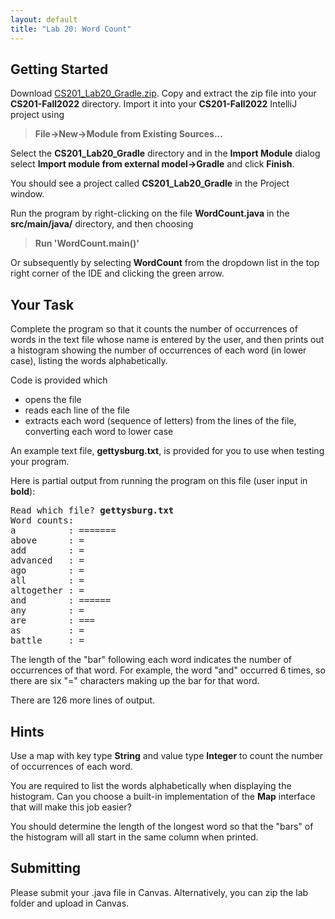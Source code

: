 ```yaml
---
layout: default
title: "Lab 20: Word Count"
---
```


## Getting Started

Download [CS201\_Lab20\_Gradle.zip](CS201_Lab20_Gradle.zip). Copy and extract the zip file into your **CS201-Fall2022** directory. Import it into your **CS201-Fall2022** IntelliJ project using

> **File&rarr;New&rarr;Module from Existing Sources...**

Select the **CS201\_Lab20\_Gradle** directory and in the **Import Module** dialog select **Import module from external model&rarr;Gradle** and click **Finish**.

You should see a project called **CS201\_Lab20\_Gradle** in the Project window.

Run the program by right-clicking on the file **WordCount.java** in the **src/main/java/** directory, and then choosing

> **Run 'WordCount.main()'**

Or subsequently by selecting **WordCount** from the dropdown list in the top right corner of the IDE and clicking the green arrow.

## Your Task

Complete the program so that it counts the number of occurrences of words in the text file whose name is entered by the user, and then prints out a histogram showing the number of occurrences of each word (in lower case), listing the words alphabetically.

Code is provided which

-   opens the file
-   reads each line of the file
-   extracts each word (sequence of letters) from the lines of the file, converting each word to lower case

An example text file, **gettysburg.txt**, is provided for you to use when testing your program.

Here is partial output from running the program on this file (user input in **bold**):

<pre>
Read which file? <b>gettysburg.txt</b>
Word counts:
a          : =======
above      : =
add        : =
advanced   : =
ago        : =
all        : =
altogether : =
and        : ======
any        : =
are        : ===
as         : =
battle     : =
</pre>

The length of the "bar" following each word indicates the number of occurrences of that word. For example, the word "and" occurred 6 times, so there are six "=" characters making up the bar for that word.

There are 126 more lines of output.

## Hints

Use a map with key type **String** and value type **Integer** to count the number of occurrences of each word.

You are required to list the words alphabetically when displaying the histogram. Can you choose a built-in implementation of the **Map** interface that will make this job easier?

You should determine the length of the longest word so that the "bars" of the histogram will all start in the same column when printed.

## Submitting

Please submit your .java file in Canvas. Alternatively, you can zip the lab folder and upload in Canvas.

<!--

When you are done, submit the lab to the Marmoset server using the Terminal window in IntelliJ (click **Terminal** at the bottom left of the IDE). Navigate to the directory using

<pre>
$ <b>cd CS201_Lab08_Gradle</b>
CS201-Spring2023/CS201_Lab08_Gradle
$ <b>make submit</b>
</pre>

Enter your [Marmoset](https://cs.ycp.edu/marmoset) username and password, if successful you should see

<pre>
######################################################################
              >>>>>>>> Successful submission! <<<<<<<<<

Make sure that you log into the marmoset server to manually
check that the files you submitted are correct.

Details:

         Semester:   Fall 2022
         Course:     CS 201
         Assignment: lab08

######################################################################
</pre>
-->
